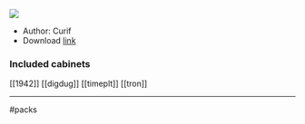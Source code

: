 
![](https://img.itch.zone/aW1hZ2UvMTg0NzI2My8xMDg0MjMxNS5wbmc=/347x500/SzFRDV.png)

- Author: Curif
- Download [link](https://curifab.itch.io/age-of-joy-cabinet-pack-03)

### Included cabinets

[[1942]] [[digdug]] [[timeplt]] [[tron]]

---
#packs




